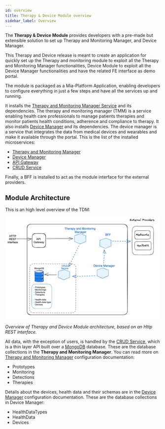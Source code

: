 ```yaml
---
id: overview
title: Therapy & Device Module overview
sidebar_label: Overview
---
```


<!--
WARNING: this file was automatically generated by Mia-Platform Doc Aggregator.
DO NOT MODIFY IT BY HAND.
Instead, modify the source file and run the aggregator to regenerate this file.
-->

The **Therapy & Device Module** provides developers with a pre-made but extensible solution to set up Therapy and Monitoring Manager, and Device Manager.

This Therapy and Device release is meant to create an application for quickly set up the Therapy and monitoring module to exploit all the Therapy and Monitoring Manager functionalities, Device Module to exploit all the Device Manager functionalities and have the related FE interface as demo portal.

The module is packaged as a Mia-Platform Application, enabling developers to configure everything in just a few steps and have all the services up and running.

It installs the [Therapy and Monitoring Manager Service][mia-therapy-and-monitoring-manager] and its dependencies. The therapy and monitoring manager (TMM) is a service enabling health care professionals to manage patients therapies and monitor patients health conditions, adherence and compliance to therapy.
It also installs [Device Manager][mia-device-manager] and its dependencies. The device manager is a service that integrates the data from medical devices and wearables and make it available through the portal.
This is the list of the installed microservices:

- [Therapy and Monitoring Manager][mia-therapy-and-monitoring-manager]
- [Device Manager][mia-device-manager]
- [API Gateway][mia-api-gateway]
- [CRUD Service][mia-crud-service]

Finally, a BFF is installed to act as the module interface for the external providers.

## Module Architecture

This is an high level overview of the TDM:

![Therapy and Device Module Architecture](img/high-level-architecture.png "Therapy and Device Module Architecture")

*Overview of Therapy and Device Module architecture, based on an Http REST interface.*

All data, with the exception of users, is handled by the [CRUD Service][mia-crud-service], which is a thin layer API built over a [MongoDB][mongodb] database.
These are the database collections in the **Therapy and Monitoring Manager**. You can read more on [Therapy and Monitoring Manager][mia-therapy-and-monitoring-manager-crud] configuration documentation:
- Prototypes
- Monitoring
- Detections
- Therapies

Details about the devices, health data and their schemas are in the [Device Manager][mia-device-manager-crud] configuration documentation.
These are the database collections in Device Manager:
- HealthDataTypes
- HealthData
- Devices


[mia-therapy-and-monitoring-manager]: /runtime_suite/therapy-and-monitoring-manager/configuration
[mia-therapy-and-monitoring-manager-crud]: /runtime_suite/therapy-and-monitoring-manager/configuration#crud-collections
[mia-device-manager-crud]: /runtime_suite/device-manager/configuration#crud-collections

[mia-therapy-and-monitoring-manager]: /runtime_suite/therapy-and-monitoring-manager/configuration
[mia-device-manager]: /runtime_suite/device-manager/configuration
[mia-crud-service]: /runtime_suite/crud-service/overview_and_usage
[mia-api-gateway]: /runtime_suite/api-gateway/overview

[mongodb]: https://www.mongodb.com/
